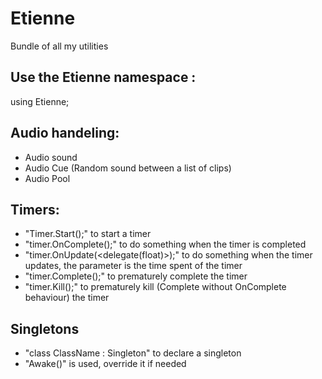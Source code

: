 # Etienne
Bundle of all my utilities

## Use the Etienne namespace :
using Etienne;

## Audio handeling:
- Audio sound
- Audio Cue (Random sound between a list of clips)
- Audio Pool

## Timers:
- "Timer.Start(<float>);" to start a timer
- "timer.OnComplete(<delegate>);" to do something when the timer is completed
- "timer.OnUpdate(<delegate(float)>);" to do something when the timer updates, the parameter is the time spent of the timer
- "timer.Complete();" to prematurely complete the timer
- "timer.Kill();" to prematurely kill (Complete without OnComplete behaviour) the timer

## Singletons
- "class ClassName : Singleton<ClassName>" to declare a singleton
- "Awake()" is used, override it if needed
